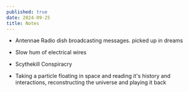 ```yaml
---
published: true
date: 2024-09-25
title: Notes
---
```

*   Antennae Radio dish broadcasting messages. picked up in dreams
    
*   Slow hum of electrical wires
    
*   Scythekill Conspiracry
    
*   Taking a particle floating in space and reading it's history and interactions, reconstructing the universe and playing it back
